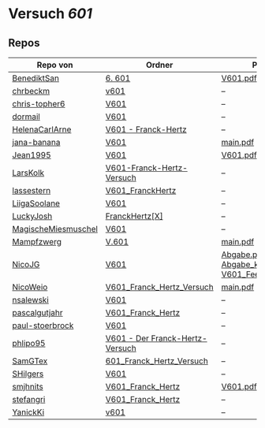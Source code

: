 # Versuch *601*

## Repos

|                     Repo von                     |                                                               Ordner                                                                |                                                                                                                                                                                                                         PDFs                                                                                                                                                                                                                          |
|--------------------------------------------------|-------------------------------------------------------------------------------------------------------------------------------------|-------------------------------------------------------------------------------------------------------------------------------------------------------------------------------------------------------------------------------------------------------------------------------------------------------------------------------------------------------------------------------------------------------------------------------------------------------|
|[BenediktSan](../repo/BenediktSan)                |[6. 601](https://github.com/BenediktSan/AnfaengerPraktikum2020/tree/main/Versuche%20Semester%20IV/6.%20601)                          |[V601.pdf](https://docs.google.com/viewer?url=https://raw.githubusercontent.com/BenediktSan/AnfaengerPraktikum2020/main/Versuche%20Semester%20IV/6.%20601/V601.pdf)                                                                                                                                                                                                                                                                                    |
|[chrbeckm](../repo/chrbeckm)                      |[v601](https://github.com/chrbeckm/anfaenger-praktikum/tree/master/v601)                                                             |–                                                                                                                                                                                                                                                                                                                                                                                                                                                      |
|[chris-topher6](../repo/chris-topher6)            |[V601](https://github.com/chris-topher6/Anfaenger-Praktikum/tree/master/V601)                                                        |–                                                                                                                                                                                                                                                                                                                                                                                                                                                      |
|[dormail](../repo/dormail)                        |[V601](https://github.com/dormail/ap/tree/main/V601)                                                                                 |–                                                                                                                                                                                                                                                                                                                                                                                                                                                      |
|[HelenaCarlArne](../repo/HelenaCarlArne)          |[V601 - Franck-Hertz](https://github.com/HelenaCarlArne/ProtokolleAP/tree/master/V601%20-%20Franck-Hertz)                            |–                                                                                                                                                                                                                                                                                                                                                                                                                                                      |
|[jana-banana](../repo/jana-banana)                |[V601](https://github.com/jana-banana/AP-2020/tree/main/we%20did%20that/V601)                                                        |[main.pdf](https://docs.google.com/viewer?url=https://raw.githubusercontent.com/jana-banana/AP-2020/main/we%20did%20that/V601/build/main.pdf)                                                                                                                                                                                                                                                                                                          |
|[Jean1995](../repo/Jean1995)                      |[V601](https://github.com/Jean1995/Praktikum/tree/master/V601)                                                                       |[V601.pdf](https://docs.google.com/viewer?url=https://raw.githubusercontent.com/Jean1995/Praktikum/master/Protokolle_Fertig/V601.pdf)                                                                                                                                                                                                                                                                                                                  |
|[LarsKolk](../repo/LarsKolk)                      |[V601-Franck-Hertz-Versuch](https://github.com/LarsKolk/Anfaengerpraktikum/tree/master/V601-Franck-Hertz-Versuch)                    |–                                                                                                                                                                                                                                                                                                                                                                                                                                                      |
|[lassestern](../repo/lassestern)                  |[V601_FranckHertz](https://github.com/lassestern/praktikum-david-lasse/tree/master/V601_FranckHertz)                                 |–                                                                                                                                                                                                                                                                                                                                                                                                                                                      |
|[LiigaSoolane](../repo/LiigaSoolane)              |[V601](https://github.com/LiigaSoolane/Paktikum/tree/main/V601)                                                                      |–                                                                                                                                                                                                                                                                                                                                                                                                                                                      |
|[LuckyJosh](../repo/LuckyJosh)                    |[FranckHertz[X]](https://github.com/LuckyJosh/APPhysik/tree/master/FranckHertz%5BX%5D)                                               |–                                                                                                                                                                                                                                                                                                                                                                                                                                                      |
|[MagischeMiesmuschel](../repo/MagischeMiesmuschel)|[V601](https://github.com/MagischeMiesmuschel/AnfaengerPraktikum/tree/master/V601)                                                   |–                                                                                                                                                                                                                                                                                                                                                                                                                                                      |
|[Mampfzwerg](../repo/Mampfzwerg)                  |[V.601](https://github.com/Mampfzwerg/Praktikum/tree/master/V.601)                                                                   |[main.pdf](https://docs.google.com/viewer?url=https://raw.githubusercontent.com/Mampfzwerg/Praktikum/master/V.601/latex-template/main.pdf)                                                                                                                                                                                                                                                                                                             |
|[NicoJG](../repo/NicoJG)                          |[V601](https://github.com/NicoJG/Anfaengerpraktikum/tree/master/V601)                                                                |[Abgabe.pdf](https://docs.google.com/viewer?url=https://raw.githubusercontent.com/NicoJG/Anfaengerpraktikum/master/V601/Abgabe.pdf)<br/>[Abgabe_korrigiert.pdf](https://docs.google.com/viewer?url=https://raw.githubusercontent.com/NicoJG/Anfaengerpraktikum/master/V601/Abgabe_korrigiert.pdf)<br/>[V601_Feedback.pdf](https://docs.google.com/viewer?url=https://raw.githubusercontent.com/NicoJG/Anfaengerpraktikum/master/V601/V601_Feedback.pdf)|
|[NicoWeio](../repo/NicoWeio)                      |[V601_Franck_Hertz_Versuch](https://github.com/NicoWeio/AP/tree/gh-pages/V601_Franck_Hertz_Versuch)                                  |[main.pdf](https://docs.google.com/viewer?url=https://raw.githubusercontent.com/NicoWeio/AP/gh-pages/V601_Franck_Hertz_Versuch/build/main.pdf)                                                                                                                                                                                                                                                                                                         |
|[nsalewski](../repo/nsalewski)                    |[V601](https://github.com/nsalewski/laboratory/tree/master/V601)                                                                     |–                                                                                                                                                                                                                                                                                                                                                                                                                                                      |
|[pascalgutjahr](../repo/pascalgutjahr)            |[V601_Franck_Hertz](https://github.com/pascalgutjahr/Praktikum-1/tree/master/V601_Franck_Hertz)                                      |–                                                                                                                                                                                                                                                                                                                                                                                                                                                      |
|[paul-stoerbrock](../repo/paul-stoerbrock)        |[V601](https://github.com/paul-stoerbrock/Praktikum/tree/master/V601)                                                                |–                                                                                                                                                                                                                                                                                                                                                                                                                                                      |
|[phlipo95](../repo/phlipo95)                      |[V601 - Der Franck-Hertz-Versuch](https://github.com/phlipo95/AP-Praktikum/tree/master/V601%20-%20Der%20Franck-Hertz-Versuch)        |–                                                                                                                                                                                                                                                                                                                                                                                                                                                      |
|[SamGTex](../repo/SamGTex)                        |[601_Franck_Hertz_Versuch](https://github.com/SamGTex/Physik_Praktikum_Samuel_Max/tree/master/601_Franck_Hertz_Versuch)              |–                                                                                                                                                                                                                                                                                                                                                                                                                                                      |
|[SHilgers](../repo/SHilgers)                      |[V601](https://github.com/SHilgers/Praktikum2/tree/master/V601)                                                                      |–                                                                                                                                                                                                                                                                                                                                                                                                                                                      |
|[smjhnits](../repo/smjhnits)                      |[V601_Franck_Hertz](https://github.com/smjhnits/Praktikum_TU_D_16-17/tree/master/Anf%C3%A4ngerpraktikum/Protokolle/V601_Franck_Hertz)|[V601.pdf](https://docs.google.com/viewer?url=https://raw.githubusercontent.com/smjhnits/Praktikum_TU_D_16-17/master/Anf%C3%A4ngerpraktikum/Fertige%20Protokolle/V601.pdf)                                                                                                                                                                                                                                                                             |
|[stefangri](../repo/stefangri)                    |[V601_Franck_Hertz](https://github.com/stefangri/s_s_productions/tree/master/PHY341/V601_Franck_Hertz)                               |–                                                                                                                                                                                                                                                                                                                                                                                                                                                      |
|[YanickKi](../repo/YanickKi)                      |[v601](https://github.com/YanickKi/AP_T_Y/tree/main/v601)                                                                            |–                                                                                                                                                                                                                                                                                                                                                                                                                                                      |
